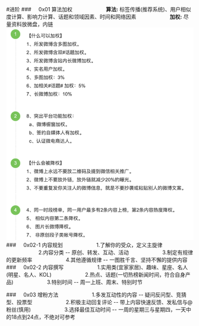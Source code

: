 #进阶
###&nbsp;&nbsp;&nbsp;&nbsp;&nbsp;0x01 算法加权
&nbsp;&nbsp;&nbsp;&nbsp;&nbsp;&nbsp;&nbsp;&nbsp;&nbsp;&nbsp;&nbsp;&nbsp;&nbsp;&nbsp;&nbsp;&nbsp;&nbsp;&nbsp;&nbsp;&nbsp;&nbsp;&nbsp;**算法:** 标签传播(推荐系统)、用户相似度计算、影响力计算、话题和领域因素、时间和网络因素
&nbsp;&nbsp;&nbsp;&nbsp;&nbsp;&nbsp;&nbsp;&nbsp;&nbsp;&nbsp;&nbsp;&nbsp;&nbsp;&nbsp;&nbsp;&nbsp;&nbsp;&nbsp;&nbsp;&nbsp;&nbsp;&nbsp;**加权:** 尽量资料放微盘，内链
![](/assets/jiaquan.png)
###&nbsp;&nbsp;&nbsp;&nbsp;&nbsp;0x02-1 内容规划
&nbsp;&nbsp;&nbsp;&nbsp;&nbsp;&nbsp;&nbsp;&nbsp;&nbsp;&nbsp;&nbsp;&nbsp;&nbsp;&nbsp;&nbsp;&nbsp;&nbsp;&nbsp;&nbsp;&nbsp;&nbsp;&nbsp;1.了解你的受众，定义主旋律
&nbsp;&nbsp;&nbsp;&nbsp;&nbsp;&nbsp;&nbsp;&nbsp;&nbsp;&nbsp;&nbsp;&nbsp;&nbsp;&nbsp;&nbsp;&nbsp;&nbsp;&nbsp;&nbsp;&nbsp;&nbsp;&nbsp;2.内容分类 -- 原创、转发、互动、活动
&nbsp;&nbsp;&nbsp;&nbsp;&nbsp;&nbsp;&nbsp;&nbsp;&nbsp;&nbsp;&nbsp;&nbsp;&nbsp;&nbsp;&nbsp;&nbsp;&nbsp;&nbsp;&nbsp;&nbsp;&nbsp;&nbsp;3.制定有规律的更新频率 
&nbsp;&nbsp;&nbsp;&nbsp;&nbsp;&nbsp;&nbsp;&nbsp;&nbsp;&nbsp;&nbsp;&nbsp;&nbsp;&nbsp;&nbsp;&nbsp;&nbsp;&nbsp;&nbsp;&nbsp;&nbsp;&nbsp;4.其他遵循规律 -- 一图胜千言、坚持不懈的提供内容
###&nbsp;&nbsp;&nbsp;&nbsp;&nbsp;0x02-2 内容撰写
&nbsp;&nbsp;&nbsp;&nbsp;&nbsp;&nbsp;&nbsp;&nbsp;&nbsp;&nbsp;&nbsp;&nbsp;&nbsp;&nbsp;&nbsp;&nbsp;&nbsp;&nbsp;&nbsp;&nbsp;&nbsp;&nbsp;1.实用类(宜家家居)、趣味、星座、名人(明星、名人、KOL)
&nbsp;&nbsp;&nbsp;&nbsp;&nbsp;&nbsp;&nbsp;&nbsp;&nbsp;&nbsp;&nbsp;&nbsp;&nbsp;&nbsp;&nbsp;&nbsp;&nbsp;&nbsp;&nbsp;&nbsp;&nbsp;&nbsp;2.热点、话题(一切热榜新闻时间，符合自身产品)
&nbsp;&nbsp;&nbsp;&nbsp;&nbsp;&nbsp;&nbsp;&nbsp;&nbsp;&nbsp;&nbsp;&nbsp;&nbsp;&nbsp;&nbsp;&nbsp;&nbsp;&nbsp;&nbsp;&nbsp;&nbsp;&nbsp;3.特别时间 -- 周一上班、周末、特别时节

###&nbsp;&nbsp;&nbsp;&nbsp;&nbsp;0x03 增粉方法
&nbsp;&nbsp;&nbsp;&nbsp;&nbsp;&nbsp;&nbsp;&nbsp;&nbsp;&nbsp;&nbsp;&nbsp;&nbsp;&nbsp;&nbsp;&nbsp;&nbsp;&nbsp;&nbsp;&nbsp;&nbsp;&nbsp;1.多发互动性的内容 -- 疑问反问型、竞猜型、投票型
&nbsp;&nbsp;&nbsp;&nbsp;&nbsp;&nbsp;&nbsp;&nbsp;&nbsp;&nbsp;&nbsp;&nbsp;&nbsp;&nbsp;&nbsp;&nbsp;&nbsp;&nbsp;&nbsp;&nbsp;&nbsp;&nbsp;2.积极主动回复评论 -- 带上内容快速反馈、发私信与@粉丝(慎用)
&nbsp;&nbsp;&nbsp;&nbsp;&nbsp;&nbsp;&nbsp;&nbsp;&nbsp;&nbsp;&nbsp;&nbsp;&nbsp;&nbsp;&nbsp;&nbsp;&nbsp;&nbsp;&nbsp;&nbsp;&nbsp;&nbsp;3.选择最佳互动时间 -- 一周的星期三与星期四，一天中的18点到24点，不绝对可参考





